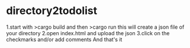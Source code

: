 # directory2todolist

1.start with >cargo build and then >cargo run this will create a json file of your directory
2.open index.html and upload the json 
3.click on the checkmarks and/or add comments 
And that's it
